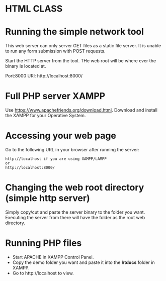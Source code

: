 # HTML CLASS

# Running the simple network tool
This web server can only server GET files as a static file server. It is unable to run any form submission with POST requests.

Start the HTTP server from the tool. THe web root will be where ever the binary is located at.

Port:8000
URl: http://localhost:8000/

# Full PHP server XAMPP

Use https://www.apachefriends.org/download.html. Download and install the XAMPP for your Operative System.




# Accessing your web page

Go to the following URL in your browser after running the server:
```
http://localhost if you are using XAMPP/LAMPP
or
http://localhost:8000/
```

# Changing the web root directory (simple http server)

Simply copy/cut and paste the server binary to the folder you want. Executing the server from there will have the folder as the root web directory.

# Running PHP files

- Start APACHE in XAMPP Control Panel. 
- Copy the demo folder you want and paste it into the **htdocs** folder in XAMPP.
- Go to http://localhost to view.
